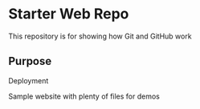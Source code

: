 # Starter Web Repo

This repository is for showing how Git and GitHub work

## Purpose

Deployment

Sample website with plenty of files for demos
